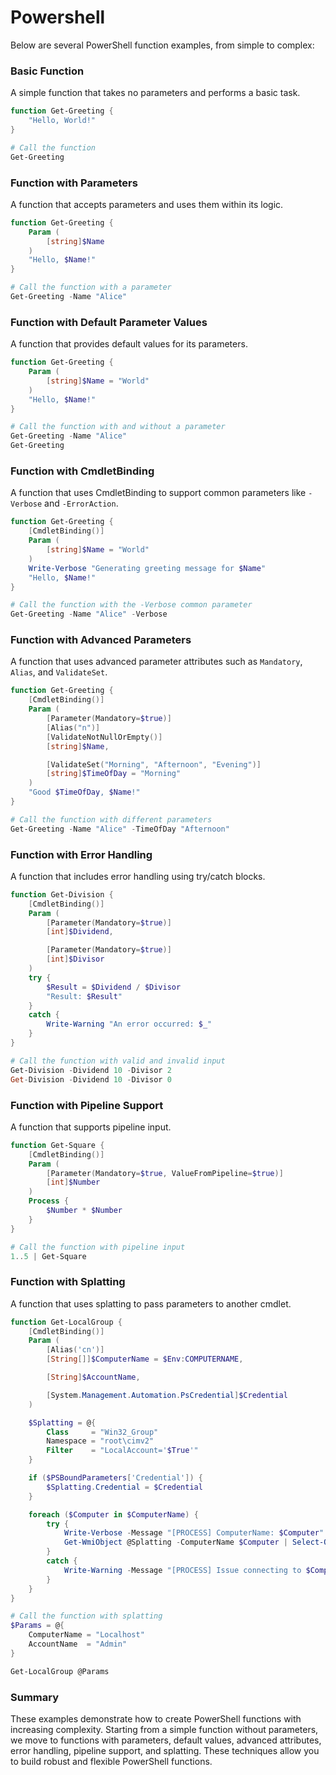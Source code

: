 # Powershell

Below are several PowerShell function examples, from simple to complex:

### Basic Function
A simple function that takes no parameters and performs a basic task.

```powershell
function Get-Greeting {
    "Hello, World!"
}

# Call the function
Get-Greeting
```

### Function with Parameters
A function that accepts parameters and uses them within its logic.

```powershell
function Get-Greeting {
    Param (
        [string]$Name
    )
    "Hello, $Name!"
}

# Call the function with a parameter
Get-Greeting -Name "Alice"
```

### Function with Default Parameter Values
A function that provides default values for its parameters.

```powershell
function Get-Greeting {
    Param (
        [string]$Name = "World"
    )
    "Hello, $Name!"
}

# Call the function with and without a parameter
Get-Greeting -Name "Alice"
Get-Greeting
```

### Function with CmdletBinding
A function that uses CmdletBinding to support common parameters like `-Verbose` and `-ErrorAction`.

```powershell
function Get-Greeting {
    [CmdletBinding()]
    Param (
        [string]$Name = "World"
    )
    Write-Verbose "Generating greeting message for $Name"
    "Hello, $Name!"
}

# Call the function with the -Verbose common parameter
Get-Greeting -Name "Alice" -Verbose
```

### Function with Advanced Parameters
A function that uses advanced parameter attributes such as `Mandatory`, `Alias`, and `ValidateSet`.

```powershell
function Get-Greeting {
    [CmdletBinding()]
    Param (
        [Parameter(Mandatory=$true)]
        [Alias("n")]
        [ValidateNotNullOrEmpty()]
        [string]$Name,

        [ValidateSet("Morning", "Afternoon", "Evening")]
        [string]$TimeOfDay = "Morning"
    )
    "Good $TimeOfDay, $Name!"
}

# Call the function with different parameters
Get-Greeting -Name "Alice" -TimeOfDay "Afternoon"
```

### Function with Error Handling
A function that includes error handling using try/catch blocks.

```powershell
function Get-Division {
    [CmdletBinding()]
    Param (
        [Parameter(Mandatory=$true)]
        [int]$Dividend,

        [Parameter(Mandatory=$true)]
        [int]$Divisor
    )
    try {
        $Result = $Dividend / $Divisor
        "Result: $Result"
    }
    catch {
        Write-Warning "An error occurred: $_"
    }
}

# Call the function with valid and invalid input
Get-Division -Dividend 10 -Divisor 2
Get-Division -Dividend 10 -Divisor 0
```

### Function with Pipeline Support
A function that supports pipeline input.

```powershell
function Get-Square {
    [CmdletBinding()]
    Param (
        [Parameter(Mandatory=$true, ValueFromPipeline=$true)]
        [int]$Number
    )
    Process {
        $Number * $Number
    }
}

# Call the function with pipeline input
1..5 | Get-Square
```

### Function with Splatting
A function that uses splatting to pass parameters to another cmdlet.

```powershell
function Get-LocalGroup {
    [CmdletBinding()]
    Param (
        [Alias('cn')]
        [String[]]$ComputerName = $Env:COMPUTERNAME,

        [String]$AccountName,

        [System.Management.Automation.PsCredential]$Credential
    )

    $Splatting = @{
        Class     = "Win32_Group"
        Namespace = "root\cimv2"
        Filter    = "LocalAccount='$True'"
    }

    if ($PSBoundParameters['Credential']) {
        $Splatting.Credential = $Credential
    }

    foreach ($Computer in $ComputerName) {
        try {
            Write-Verbose -Message "[PROCESS] ComputerName: $Computer"
            Get-WmiObject @Splatting -ComputerName $Computer | Select-Object -Property Name, Caption, Status, SID, SIDType, Domain, Description
        }
        catch {
            Write-Warning -Message "[PROCESS] Issue connecting to $Computer"
        }
    }
}

# Call the function with splatting
$Params = @{
    ComputerName = "Localhost"
    AccountName  = "Admin"
}

Get-LocalGroup @Params
```

### Summary
These examples demonstrate how to create PowerShell functions with increasing complexity. Starting from a simple function without parameters, we move to functions with parameters, default values, advanced attributes, error handling, pipeline support, and splatting. These techniques allow you to build robust and flexible PowerShell functions.
